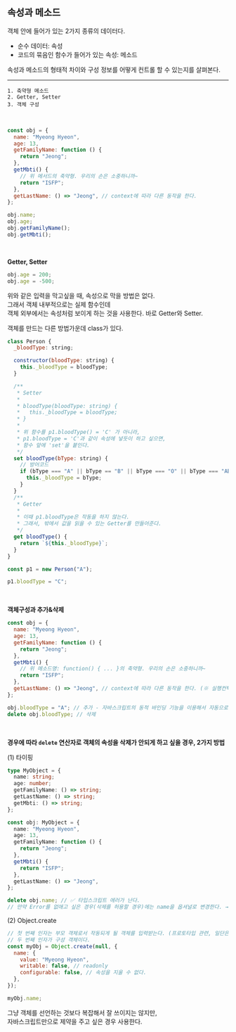 ## 속성과 메소드

객체 안에 들어가 있는 2가지 종류의 데이터다. <br />
- 순수 데이터: 속성
- 코드의 묶음인 함수가 들어가 있는 속성: 메소드

속성과 메소드의 형태적 차이와 구성 정보를 어떻게 컨트롤 할 수 있는지를 살펴본다.

---

```
1. 축약형 메소드
2. Getter, Setter
3. 객체 구성
```

<br />

```js
const obj = {
  name: "Myeong Hyeon",
  age: 13,
  getFamilyName: function () {
    return "Jeong";
  },
  getMbti() {
    // 위 메서드의 축약형. 우리의 손은 소중하니까~
    return "ISFP";
  },
  getLastName: () => "Jeong", // context에 따라 다른 동작을 한다.
};

obj.name;
obj.age;
obj.getFamilyName();
obj.getMbti();
```

<br />

**Getter, Setter**

```js
obj.age = 200;
obj.age = -500;
```

위와 같은 입력을 막고싶을 때, 속성으로 막을 방법은 없다. <br />
그래서 객체 내부적으로는 실제 함수인데 <br />
객체 외부에서는 속성처럼 보이게 하는 것을 사용한다. 바로 Getter와 Setter. <br />

객체를 만드는 다른 방법가운데 class가 있다.

```js
class Person {
  _bloodType: string;

  constructor(bloodType: string) {
    this._bloodType = bloodType;
  }

  /**
   * Setter
   * 
   * bloodType(bloodType: string) {
   *   this._bloodType = bloodType;
   * }
   * 
   * 위 함수를 p1.bloodType() = 'C' 가 아니라,
   * p1.bloodType = 'C'과 같이 속성에 넣듯이 하고 싶으면,
   * 함수 앞에 'set'을 붙인다.
   */
  set bloodType(bType: string) {
    // 방어코드
    if (bType === "A" || bType == "B" || bType === "O" || bType === "AB") {
      this._bloodType = bType;
    }
  } 
  /**
   * Getter
   *  
   * 이때 p1.bloodType은 작동을 하지 않는다.
   * 그래서, 밖에서 값을 읽을 수 있는 Getter를 만들어준다.
   */
  get bloodType() {
    return `${this._bloodType}`;
  }
}

const p1 = new Person("A");

p1.bloodType = "C";
```

<br /> 

**객체구성과 추가&삭제**

```js
const obj = {
  name: "Myeong Hyeon",
  age: 13,
  getFamilyName: function () {
    return "Jeong";
  },
  getMbti() {
    // 위 메소드명: function() { ... }의 축약형. 우리의 손은 소중하니까~
    return "ISFP";
  },
  getLastName: () => "Jeong", // context에 따라 다른 동작을 한다. (※ 실행컨텍스트)
};

obj.bloodType = "A"; // 추가 - 자바스크립트의 동적 바인딩 기능을 이용해서 자동으로 추가된다.
delete obj.bloodType; // 삭제
```

<br />

**경우에 따라 `delete` 연산자로 객체의 속성을 삭제가 안되게 하고 싶을 경우, 2가지 방법**

(1) 타이핑

```ts
type MyObject = {
  name: string;
  age: number;
  getFamilyName: () => string;
  getLastName: () => string;
  getMbti: () => string;
};

const obj: MyObject = {
  name: "Myeong Hyeon",
  age: 13,
  getFamilyName: function () {
    return "Jeong";
  },
  getMbti() {
    return "ISFP";
  },
  getLastName: () => "Jeong",
};

delete obj.name; // ✅ 타입스크립트 에러가 난다.
// 만약 Error를 없애고 싶은 경우(삭제를 허용할 경우)에는 name을 옵셔널로 변경한다. → name?: string;
```

(2) Object.create

```js
// 첫 번째 인자는 부모 객체로서 작동되게 될 객체를 입력받는다. (프로토타입 관련, 일단은 null)
// 두 번째 인자가 구성 객체이다.
const myObj = Object.create(null, {
  name: {
    value: "Myeong Hyeon",
    writable: false, // readonly
    configurable: false, // 속성을 지울 수 없다.
  },
});

myObj.name;
```

그냥 객체를 선언하는 것보다 복잡해서 잘 쓰이지는 않지만, <br />
자바스크립트만으로 제약을 주고 싶은 경우 사용한다.
